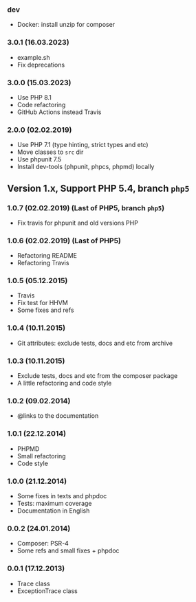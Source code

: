### dev

* Docker: install unzip for composer

### 3.0.1 (16.03.2023)

* example.sh
* Fix deprecations

### 3.0.0 (15.03.2023)

* Use PHP 8.1
* Code refactoring
* GitHub Actions instead Travis

### 2.0.0 (02.02.2019)

* Use PHP 7.1 (type hinting, strict types and etc)
* Move classes to `src` dir
* Use phpunit 7.5
* Install dev-tools (phpunit, phpcs, phpmd) locally


## Version 1.x, Support PHP 5.4, branch `php5`

### 1.0.7 (02.02.2019) (Last of PHP5, branch `php5`)

* Fix travis for phpunit and old versions PHP

### 1.0.6 (02.02.2019) (Last of PHP5)

* Refactoring README
* Refactoring Travis

### 1.0.5 (05.12.2015)

* Travis
* Fix test for HHVM
* Some fixes and refs

### 1.0.4 (10.11.2015)

* Git attributes: exclude tests, docs and etc from archive

### 1.0.3 (10.11.2015)

* Exclude tests, docs and etc from the composer package
* A little refactoring and code style

### 1.0.2 (09.02.2014)

* @links to the documentation

### 1.0.1 (22.12.2014)

* PHPMD
* Small refactoring
* Code style

### 1.0.0 (21.12.2014)

* Some fixes in texts and phpdoc
* Tests: maximum coverage
* Documentation in English

### 0.0.2 (24.01.2014)

* Composer: PSR-4
* Some refs and small fixes + phpdoc

### 0.0.1 (17.12.2013)

* Trace class
* ExceptionTrace class
